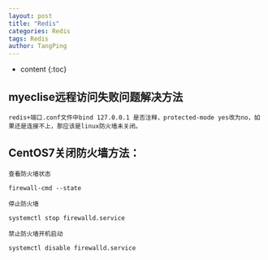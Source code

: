 ```yaml
---
layout: post
title: "Redis"
categories: Redis
tags: Redis
author: TangPing
---
```

* content
{:toc}
## myeclise远程访问失败问题解决方法
	redis+端口.conf文件中bind 127.0.0.1 是否注释，protected-mode yes改为no，如果还是连接不上，那应该是linux防火墙未关闭。
## CentOS7关闭防火墙方法：
	查看防火墙状态

	firewall-cmd --state

	停止防火墙

	systemctl stop firewalld.service

	禁止防火墙开机启动

	systemctl disable firewalld.service
